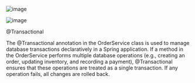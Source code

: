 ![image](https://github.com/user-attachments/assets/6b7e487e-d80b-4213-8dde-86acda6f6fae)

![image](https://github.com/user-attachments/assets/b74b9db9-303c-4221-98e1-6f8ae3c85652)

@Transactional

The @Transactional annotation in the OrderService class is used to manage database transactions declaratively in a Spring application. If a method in the OrderService performs multiple database operations (e.g., creating an order, updating inventory, and recording a payment), @Transactional ensures that these operations are treated as a single transaction. If any operation fails, all changes are rolled back.




